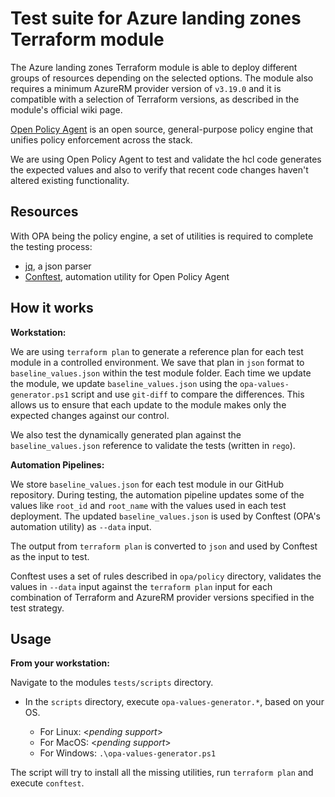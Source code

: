 # Test suite for Azure landing zones Terraform module

The Azure landing zones Terraform module is able to deploy different groups of resources depending on the selected options. The module also requires a minimum AzureRM provider version of `v3.19.0` and it is compatible with a selection of Terraform versions, as described in the module's official wiki page.

[Open Policy Agent](https://www.openpolicyagent.org/docs/latest) is an open source, general-purpose policy engine that unifies policy enforcement across the stack.

We are using Open Policy Agent to test and validate the hcl code generates the expected values and also to verify that recent code changes haven't altered existing functionality.

## Resources

With OPA being the policy engine, a set of utilities is required to complete the testing process:

- [jq](https://stedolan.github.io/jq/), a json parser
- [Conftest](https://www.conftest.dev/), automation utility for Open Policy Agent

## How it works

**Workstation:**

We are using `terraform plan` to generate a reference plan for each test module in a controlled environment.
We save that plan in `json` format to `baseline_values.json` within the test module folder.
Each time we update the module, we update `baseline_values.json` using the `opa-values-generator.ps1` script and use `git-diff` to compare the differences.
This allows us to ensure that each update to the module makes only the expected changes against our control.

We also test the dynamically generated plan against the `baseline_values.json` reference to validate the tests (written in `rego`).

**Automation Pipelines:**

We store `baseline_values.json` for each test module in our GitHub repository.
During testing, the automation pipeline updates some of the values like `root_id` and `root_name` with the values used in each test deployment.
The updated `baseline_values.json` is used by Conftest (OPA's automation utility) as `--data` input.

The output from `terraform plan` is converted to `json` and used by Conftest as the input to test.

Conftest uses a set of rules described in `opa/policy` directory, validates the values in `--data` input against the `terraform plan` input for each combination of Terraform and AzureRM provider versions specified in the test strategy.

## Usage

**From your workstation:**

Navigate to the modules `tests/scripts` directory.

- In the `scripts` directory, execute `opa-values-generator.*`, based on your OS.

  - For Linux: \<_pending support_>
  - For MacOS: \<_pending support_>
  - For Windows: `.\opa-values-generator.ps1`

The script will try to install all the missing utilities, run `terraform plan` and execute `conftest`.
